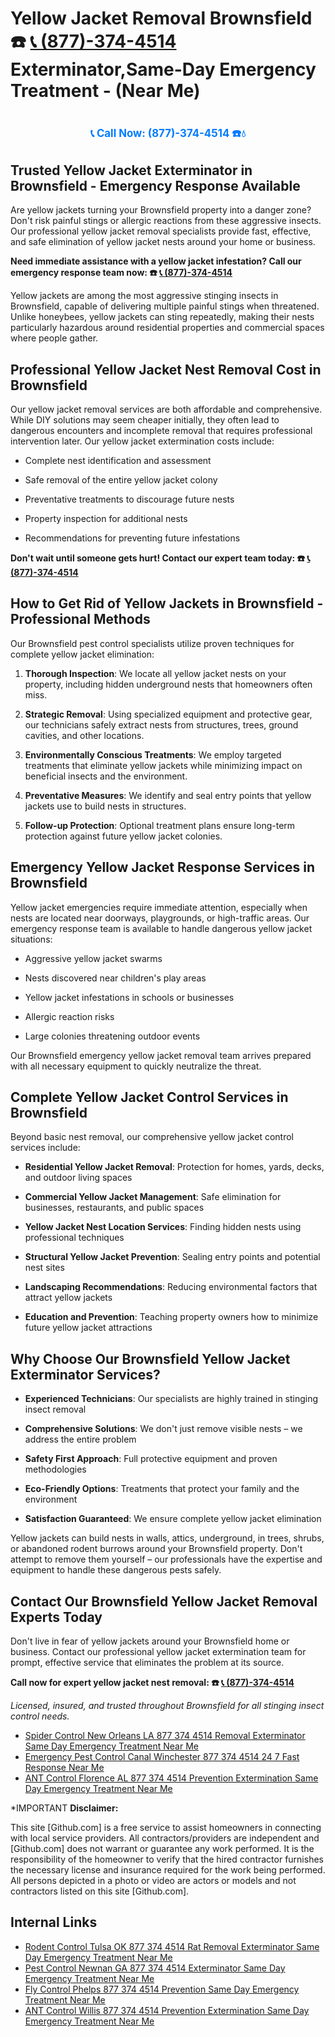 # Yellow Jacket Removal Brownsfield ☎️ [📞 (877)-374-4514](https://pest-control-4514.netlify.app) Exterminator,Same-Day Emergency Treatment - (Near Me)
# 

<p align="center" style="font-size: 1.2em; font-weight: bold; margin: 20px 0;">
  <a href="https://pest-control-4514.netlify.app" target="_blank" style="color: #007BFF; text-decoration: none;">📞 Call Now: (877)-374-4514 ☎️💧</a>
</p>

## Trusted Yellow Jacket Exterminator in Brownsfield - Emergency Response Available

Are yellow jackets turning your Brownsfield property into a danger zone? Don't risk painful stings or allergic reactions from these aggressive insects. Our professional yellow jacket removal specialists provide fast, effective, and safe elimination of yellow jacket nests around your home or business.

**Need immediate assistance with a yellow jacket infestation? Call our emergency response team now: ☎️ [📞 (877)-374-4514](https://pest-control-4514.netlify.app)**

Yellow jackets are among the most aggressive stinging insects in Brownsfield, capable of delivering multiple painful stings when threatened. Unlike honeybees, yellow jackets can sting repeatedly, making their nests particularly hazardous around residential properties and commercial spaces where people gather.

## Professional Yellow Jacket Nest Removal Cost in Brownsfield

Our yellow jacket removal services are both affordable and comprehensive. While DIY solutions may seem cheaper initially, they often lead to dangerous encounters and incomplete removal that requires professional intervention later. Our yellow jacket extermination costs include:

- Complete nest identification and assessment

- Safe removal of the entire yellow jacket colony

- Preventative treatments to discourage future nests

- Property inspection for additional nests

- Recommendations for preventing future infestations

**Don't wait until someone gets hurt! Contact our expert team today: ☎️ [📞 (877)-374-4514](https://pest-control-4514.netlify.app)**

## How to Get Rid of Yellow Jackets in Brownsfield - Professional Methods

Our Brownsfield pest control specialists utilize proven techniques for complete yellow jacket elimination:

1. **Thorough Inspection**: We locate all yellow jacket nests on your property, including hidden underground nests that homeowners often miss.

2. **Strategic Removal**: Using specialized equipment and protective gear, our technicians safely extract nests from structures, trees, ground cavities, and other locations.

3. **Environmentally Conscious Treatments**: We employ targeted treatments that eliminate yellow jackets while minimizing impact on beneficial insects and the environment.

4. **Preventative Measures**: We identify and seal entry points that yellow jackets use to build nests in structures.

5. **Follow-up Protection**: Optional treatment plans ensure long-term protection against future yellow jacket colonies.

## Emergency Yellow Jacket Response Services in Brownsfield

Yellow jacket emergencies require immediate attention, especially when nests are located near doorways, playgrounds, or high-traffic areas. Our emergency response team is available to handle dangerous yellow jacket situations:

- Aggressive yellow jacket swarms

- Nests discovered near children's play areas

- Yellow jacket infestations in schools or businesses

- Allergic reaction risks

- Large colonies threatening outdoor events

Our Brownsfield emergency yellow jacket removal team arrives prepared with all necessary equipment to quickly neutralize the threat.

## Complete Yellow Jacket Control Services in Brownsfield

Beyond basic nest removal, our comprehensive yellow jacket control services include:

- **Residential Yellow Jacket Removal**: Protection for homes, yards, decks, and outdoor living spaces

- **Commercial Yellow Jacket Management**: Safe elimination for businesses, restaurants, and public spaces

- **Yellow Jacket Nest Location Services**: Finding hidden nests using professional techniques

- **Structural Yellow Jacket Prevention**: Sealing entry points and potential nest sites

- **Landscaping Recommendations**: Reducing environmental factors that attract yellow jackets

- **Education and Prevention**: Teaching property owners how to minimize future yellow jacket attractions

## Why Choose Our Brownsfield Yellow Jacket Exterminator Services?

- **Experienced Technicians**: Our specialists are highly trained in stinging insect removal

- **Comprehensive Solutions**: We don't just remove visible nests – we address the entire problem

- **Safety First Approach**: Full protective equipment and proven methodologies

- **Eco-Friendly Options**: Treatments that protect your family and the environment

- **Satisfaction Guaranteed**: We ensure complete yellow jacket elimination

Yellow jackets can build nests in walls, attics, underground, in trees, shrubs, or abandoned rodent burrows around your Brownsfield property. Don't attempt to remove them yourself – our professionals have the expertise and equipment to handle these dangerous pests safely.

## Contact Our Brownsfield Yellow Jacket Removal Experts Today

Don't live in fear of yellow jackets around your Brownsfield home or business. Contact our professional yellow jacket extermination team for prompt, effective service that eliminates the problem at its source.

**Call now for expert yellow jacket nest removal: ☎️ [📞 (877)-374-4514](https://pest-control-4514.netlify.app)**

*Licensed, insured, and trusted throughout Brownsfield for all stinging insect control needs.*


- [Spider Control New Orleans LA 877 374 4514 Removal Exterminator Same Day Emergency Treatment Near Me](https://github.com/allyoucaneatsushiin/pest-control/blob/main/Spider-Control-New-Orleans-LA-877-374-4514-Removal-Exterminator-Same-Day-Emergency-Treatment-Near-Me.md)
- [Emergency Pest Control Canal Winchester 877 374 4514 24 7 Fast Response Near Me](https://github.com/allyoucaneatsushiin/pest-control/blob/main/Emergency-Pest-Control-Canal-Winchester-877-374-4514-24-7-Fast-Response-Near-Me.md)
- [ANT Control Florence AL 877 374 4514 Prevention Extermination Same Day Emergency Treatment Near Me](https://github.com/allyoucaneatsushiin/pest-control/blob/main/ANT-Control-Florence-AL-877-374-4514-Prevention-Extermination-Same-Day-Emergency-Treatment-Near-Me.md)


*IMPORTANT **Disclaimer:**  

This site [Github.com] is a free service to assist homeowners in connecting with local service providers. All contractors/providers are independent and [Github.com] does not warrant or guarantee any work performed. It is the responsibility of the homeowner to verify that the hired contractor furnishes the necessary license and insurance required for the work being performed. All persons depicted in a photo or video are actors or models and not contractors listed on this site [Github.com].


## Internal Links
- [Rodent Control Tulsa OK 877 374 4514 Rat Removal Exterminator Same Day Emergency Treatment Near Me](https://github.com/allyoucaneatsushiin/pest-control/blob/main/Rodent-Control-Tulsa-OK-877-374-4514-Rat-Removal-Exterminator-Same-Day-Emergency-Treatment-Near-Me.md)
- [Pest Control Newnan GA 877 374 4514 Exterminator Same Day Emergency Treatment Near Me](https://github.com/allyoucaneatsushiin/pest-control/blob/main/Pest-Control-Newnan-GA-877-374-4514-Exterminator-Same-Day-Emergency-Treatment-Near-Me.md)
- [Fly Control Phelps 877 374 4514 Prevention Same Day Emergency Treatment Near Me](https://github.com/allyoucaneatsushiin/pest-control/blob/main/Fly-Control-Phelps-877-374-4514-Prevention-Same-Day-Emergency-Treatment-Near-Me.md)
- [ANT Control Willis 877 374 4514 Prevention Extermination Same Day Emergency Treatment Near Me](https://github.com/allyoucaneatsushiin/pest-control/blob/main/ANT-Control-Willis-877-374-4514-Prevention-Extermination-Same-Day-Emergency-Treatment-Near-Me.md)
